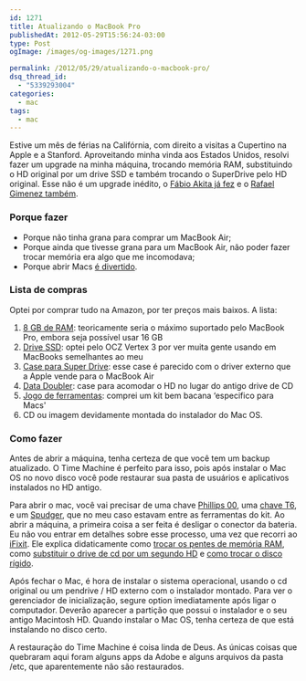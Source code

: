 ```yaml
---
id: 1271
title: Atualizando o MacBook Pro
publishedAt: 2012-05-29T15:56:24-03:00
type: Post
ogImage: /images/og-images/1271.png

permalink: /2012/05/29/atualizando-o-macbook-pro/
dsq_thread_id:
  - "5339293004"
categories:
  - mac
tags:
  - mac
---
```

Estive um mês de férias na Califórnia, com direito a visitas a Cupertino na Apple e a Stanford. Aproveitando minha vinda aos Estados Unidos, resolvi fazer um upgrade na minha máquina, trocando memória RAM, substituindo o HD original por um drive SSD e também trocando o SuperDrive pelo HD original. Esse não é um upgrade inédito, o [Fábio Akita já fez](http://akitaonrails.com/2011/01/24/off-topic-upgrading-my-macbook-pro-with-an-mce-optibay) e o [Rafael Gimenez também](http://rafaelgimenes.net/2011/09/20/hackeando-macbook-pro-early-2011-memoria-ssd-hd-de-1-tb-e-dvd-externo/). 

### Porque fazer

  * Porque não tinha grana para comprar um MacBook Air;
  * Porque ainda que tivesse grana para um MacBook Air, não poder fazer trocar memória era algo que me incomodava;
  * Porque abrir Macs <A href="https://twitter.com/leozera/statuses/14649034669039616">é divertido</A>.

### Lista de compras

Optei por comprar tudo na Amazon, por ter preços mais baixos. A lista:

  1. [8 GB de RAM](http://www.amazon.com/gp/product/B002YUF8ZG/ref=oh_details_o02_s00_i01): teoricamente seria o máximo suportado pelo MacBook Pro, embora seja possível usar 16 GB
  2. [Drive SSD](http://www.amazon.com/gp/product/B004Q81CKY/ref=oh_details_o02_s00_i00): optei pelo OCZ Vertex 3 por ver muita gente usando em MacBooks semelhantes ao meu
  3. [Case para Super Drive](http://www.amazon.com/gp/product/B005RFOJT6/ref=oh_details_o03_s00_i00): esse case é parecido com o driver externo que a Apple vende para o MacBook Air
  4. [Data Doubler](http://www.amazon.com/gp/product/B004FM4UGE/ref=oh_details_o01_s00_i00): case para acomodar o HD no lugar do antigo drive de CD
  5. [Jogo de ferramentas](http://www.amazon.com/gp/product/B002O95BJK/ref=oh_details_o00_s00_i00): comprei um kit bem bacana &#8216;especifico para Macs'
  6. CD ou imagem devidamente montada do instalador do Mac OS. 

### Como fazer

Antes de abrir a máquina, tenha certeza de que você tem um backup atualizado. O Time Machine é perfeito para isso, pois após instalar o Mac OS no novo disco você pode restaurar sua pasta de usuários e aplicativos instalados no HD antigo.

Para abrir o mac, você vai precisar de uma chave [Phillips 00](http://www.ifixit.com/Tools/Phillips-00-ScrcF145-006), uma [chave T6](http://www.ifixit.com/Tools/T6-Torx-Screwdriver/IF145-004#.T8TvbplYtG4), e um [Spudger](http://www.ifixit.com/Tools/Spudger/IF145-002), que no meu caso estavam entre as ferramentas do kit. Ao abrir a máquina, a primeira coisa a ser feita é desligar o conector da bateria. Eu não vou entrar em detalhes sobre esse processo, uma vez que recorri ao [iFixit](http://www.ifixit.com). Ele explica didaticamente como [trocar os pentes de memória RAM](http://www.ifixit.com/Guide/Installing-MacBook-Pro-13-Inch-Unibody-Early-2011-RAM/5117/1), como [substituir o drive de cd por um segundo HD](http://www.ifixit.com/Guide/Installing-MacBook-Pro-13-Inch-Unibody-Early-2011-Dual-Hard-Drive/8529/1) e [como trocar o disco rígido](http://www.ifixit.com/Guide/Installing-MacBook-Pro-13-Inch-Unibody-Early-2011-Hard-Drive-Replacement/5119/1). 

Após fechar o Mac, é hora de instalar o sistema operacional, usando o cd original ou um pendrive / HD externo com o instalador montado. Para ver o gerenciador de inicialização, segure option imediatamente após ligar o computador. Deverão aparecer a partição que possui o instalador e o seu antigo Macintosh HD. Quando instalar o Mac OS, tenha certeza de que está instalando no disco certo.

A restauração do Time Machine é coisa linda de Deus. As únicas coisas que quebraram aqui foram alguns apps da Adobe e alguns arquivos da pasta /etc, que aparentemente não são restaurados.

